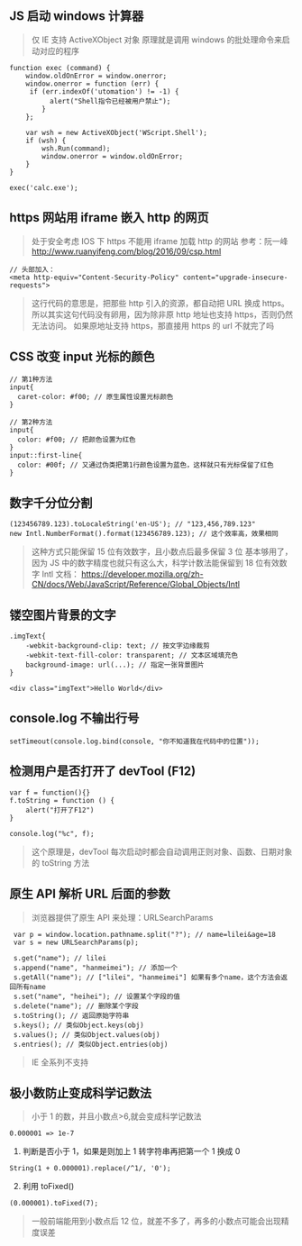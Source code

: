 ## JS 启动 windows 计算器

> 仅 IE 支持 ActiveXObject 对象
> 原理就是调用 windows 的批处理命令来启动对应的程序

```
function exec (command) {
	window.oldOnError = window.onerror;
	window.onerror = function (err) {
	 if (err.indexOf('utomation') != -1) {
		  alert("Shell指令已经被用户禁止");
		}
	};

	var wsh = new ActiveXObject('WScript.Shell');
	if (wsh) {
		wsh.Run(command);
		window.onerror = window.oldOnError;
	}
}

exec('calc.exe');
```

## https 网站用 iframe 嵌入 http 的网页

> 处于安全考虑 IOS 下 https 不能用 iframe 加载 http 的网站
> 参考：阮一峰 <a href="http://www.ruanyifeng.com/blog/2016/09/csp.html" target="_blank">http://www.ruanyifeng.com/blog/2016/09/csp.html</a>

```
// 头部加入：
<meta http-equiv="Content-Security-Policy" content="upgrade-insecure-requests">
```

> 这行代码的意思是，把那些 http 引入的资源，都自动把 URL 换成 https。
> 所以其实这句代码没有卵用，因为除非原 http 地址也支持 https，否则仍然无法访问。
> 如果原地址支持 https，那直接用 https 的 url 不就完了吗

## CSS 改变 input 光标的颜色

```
// 第1种方法
input{
  caret-color: #f00; // 原生属性设置光标颜色
}

// 第2种方法
input{
  color: #f00; // 把颜色设置为红色
}
input::first-line{
  color: #00f; // 又通过伪类把第1行颜色设置为蓝色，这样就只有光标保留了红色
}
```

## 数字千分位分割

```
(123456789.123).toLocaleString('en-US'); // "123,456,789.123"
new Intl.NumberFormat().format(123456789.123); // 这个效率高，效果相同

```

> 这种方式只能保留 15 位有效数字，且小数点后最多保留 3 位
> 基本够用了，因为 JS 中的数字精度也就只有这么大，科学计数法能保留到 18 位有效数字
> Intl 文档： https://developer.mozilla.org/zh-CN/docs/Web/JavaScript/Reference/Global_Objects/Intl

## 镂空图片背景的文字

```
.imgText{
	-webkit-background-clip: text; // 按文字边缘裁剪
	-webkit-text-fill-color: transparent; // 文本区域填充色
	background-image: url(...);	// 指定一张背景图片
}

<div class="imgText">Hello World</div>
```

## console.log 不输出行号

```
setTimeout(console.log.bind(console, "你不知道我在代码中的位置"));
```

## 检测用户是否打开了 devTool (F12)

```
var f = function(){}
f.toString = function () {
    alert("打开了F12")
}

console.log("%c", f);
```

> 这个原理是，devTool 每次启动时都会自动调用正则对象、函数、日期对象的 toString 方法

## 原生 API 解析 URL 后面的参数

> 浏览器提供了原生 API 来处理：URLSearchParams

```
 var p = window.location.pathname.split("?"); // name=lilei&age=18
 var s = new URLSearchParams(p);

 s.get("name"); // lilei
 s.append("name", "hanmeimei"); // 添加一个
 s.getAll("name"); // ["lilei", "hanmeimei"] 如果有多个name，这个方法会返回所有name
 s.set("name", "heihei"); // 设置某个字段的值
 s.delete("name"); // 删除某个字段
 s.toString(); // 返回原始字符串
 s.keys(); // 类似Object.keys(obj)
 s.values(); // 类似Object.values(obj)
 s.entries(); // 类似Object.entries(obj)
```

> IE 全系列不支持

## 极小数防止变成科学记数法

> 小于 1 的数，并且小数点>6,就会变成科学记数法

```
0.000001 => 1e-7
```

1. 判断是否小于 1，如果是则加上 1 转字符串再把第一个 1 换成 0

```
String(1 + 0.000001).replace(/^1/, '0');
```

2. 利用 toFixed()

```
(0.000001).toFixed(7);
```

> 一般前端能用到小数点后 12 位，就差不多了，再多的小数点可能会出现精度误差
